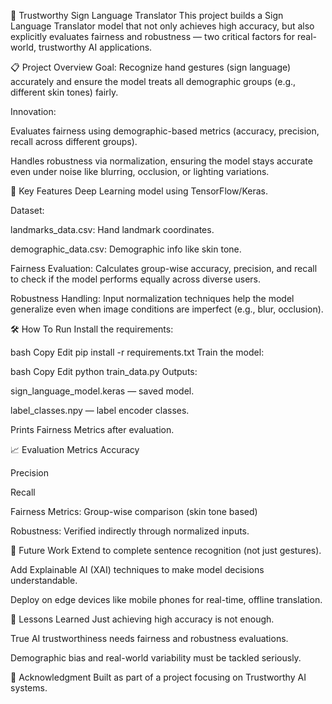 🧠 Trustworthy Sign Language Translator
This project builds a Sign Language Translator model that not only achieves high accuracy, but also explicitly evaluates fairness and robustness — two critical factors for real-world, trustworthy AI applications.

📋 Project Overview
Goal: Recognize hand gestures (sign language) accurately and ensure the model treats all demographic groups (e.g., different skin tones) fairly.

Innovation:

Evaluates fairness using demographic-based metrics (accuracy, precision, recall across different groups).

Handles robustness via normalization, ensuring the model stays accurate even under noise like blurring, occlusion, or lighting variations.

🚀 Key Features
Deep Learning model using TensorFlow/Keras.

Dataset:

landmarks_data.csv: Hand landmark coordinates.

demographic_data.csv: Demographic info like skin tone.

Fairness Evaluation:
Calculates group-wise accuracy, precision, and recall to check if the model performs equally across diverse users.

Robustness Handling:
Input normalization techniques help the model generalize even when image conditions are imperfect (e.g., blur, occlusion).

🛠 How To Run
Install the requirements:

bash
Copy
Edit
pip install -r requirements.txt
Train the model:

bash
Copy
Edit
python train_data.py
Outputs:

sign_language_model.keras — saved model.

label_classes.npy — label encoder classes.

Prints Fairness Metrics after evaluation.

📈 Evaluation Metrics
Accuracy

Precision

Recall

Fairness Metrics: Group-wise comparison (skin tone based)

Robustness: Verified indirectly through normalized inputs.

🧩 Future Work
Extend to complete sentence recognition (not just gestures).

Add Explainable AI (XAI) techniques to make model decisions understandable.

Deploy on edge devices like mobile phones for real-time, offline translation.

🧠 Lessons Learned
Just achieving high accuracy is not enough.

True AI trustworthiness needs fairness and robustness evaluations.

Demographic bias and real-world variability must be tackled seriously.

📢 Acknowledgment
Built as part of a project focusing on Trustworthy AI systems.

